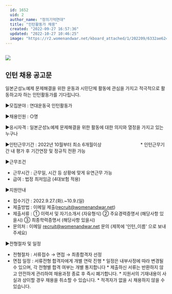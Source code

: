 ```yaml
---
  id: 1652
  uid: 2
  author_name: "정의기억연대"
  title: "인턴활동가 채용"
  created: "2022-09-27 16:57:36"
  updated: "2022-10-27 10:46:25"
  image: "https://r2.womenandwar.net/kboard_attached/1/202209/6332ae624f3ad7322478.jpg"
---
```

![](https://r2.womenandwar.net/kboard_attached/1/202209/6332ae624f3ad7322478.jpg)
-----------------------------------------------------------------------------

인턴 채용 공고문
---------

일본군성노예제 문제해결을 위한 운동과 시민단체 활동에 관심을 가지고 적극적으로 활동하고자 하는 인턴활동가를 기다립니다.

▶모집분야 : 연대운동국 인턴활동가

▶채용인원 : ○명

▶응시자격 : 일본군성노예제 문제해결을 위한 활동에 대한 의지와 열정을 가지고 있는 누구나

▶인턴근무기간 : 2022년 10월부터 최소 6개월이상
                              \* 인턴근무기간 내 평가 후 기간연장 및 정규직 전환 가능

▶근무조건
- 근무시간 : 근무일, 시간 등 상황에 맞게 유연근무 가능
- 급여 : 법정 최저임금 (4대보험 적용)

▶지원안내
- 접수기간 : 2022.9.27.(화).~10.9.(일)
- 제출방법 : 이메일 제출(recruit@womenandwar.net)
- 제출서류 : ① 이력서 및 자기소개서 (자유형식) ② 주요경력증명서 (해당사항 있을시) ③ 최종학력증명서 (해당사항 있을시)
- 문의처 : 이메일 recruit@womenandwar.net 문의 (제목에 '인턴_이름' 으로 보내주세요)

▶전형절차 및 일정
- 전형절차 : 서류접수 → 면접 → 최종합격자 선정
- 면접 일정 : 서류전형 합격자에게 개별 연락 진행
\* 일정은 내부사정에 따라 변경될 수 있으며, 각 전형별 합격 여부는 개별 통지합니다
\* 제출하신 서류는 반환하지 않고 안전하게 관리하여 채용과정 종료 후 즉시 폐기합니다.
\* 지원서의 기재내용이 사실과 상이할 경우 채용을 취소할 수 있습니다.
\* 적격자가 없을 시 채용하지 않을 수 있습니다.